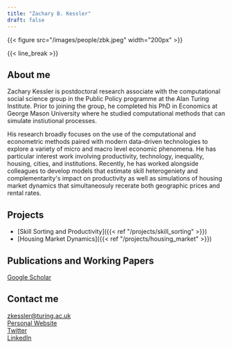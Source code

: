 ```yaml
---
title: "Zachary B. Kessler"
draft: false
---
```


{{< figure src="/images/people/zbk.jpeg" width="200px" >}}

{{< line_break >}}

## About me

Zachary Kessler is postdoctoral research associate with the computational social science group in the Public Policy programme at the Alan Turing Institute. Prior to joining the group, he completed his PhD in Economics at George Mason University where he studied computational methods that can simulate instiutional processes.

His research broadly focuses on the use of the computational and econometric methods paired with modern data-driven technologies to explore a variety of micro and macro level economic phenomena. He has particular interest work involving productivity, technology, inequality, housing, cities, and institutions. Recently, he has worked alongside colleagues to develop models that estimate skill heterogeniety and complementarity's impact on productivity as well as simulations of housing market dynamics that simultaneosuly recerate both geographic prices and rental rates.

## Projects

* [Skill Sorting and Productivity]({{< ref "/projects/skill_sorting" >}})
* [Housing Market Dynamics]({{< ref "/projects/housing_market" >}}) 

## Publications and Working Papers
[Google Scholar](https://scholar.google.com/citations?user=OfFVRiIAAAAJ&hl=en&oi=ao)    

## Contact me

zkessler@turing.ac.uk   
[Personal Website](https://www.zbkessler.com)   
[Twitter](https://twitter.com/Zach_Kessler)     
[LinkedIn](https://www.linkedin.com/in/zacharykessler)      
